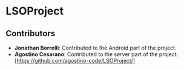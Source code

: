 # LSOProject

## Contributors

- **Jonathan Borrelli**: Contributed to the Android part of the project.
- **Agostino Cesarano**: Contributed to the server part of the project. [https://github.com/agostino-code/LSOProject/]
